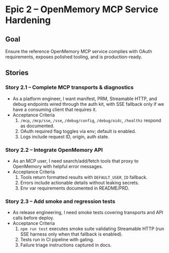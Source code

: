 # Epic 2 – OpenMemory MCP Service Hardening

## Goal
Ensure the reference OpenMemory MCP service complies with OAuth requirements, exposes polished tooling, and is production-ready.

## Stories

### Story 2.1 – Complete MCP transports & diagnostics
- As a platform engineer, I want manifest, PRM, Streamable HTTP, and debug endpoints wired through the auth kit, with SSE fallback only if we have a consuming client that requires it.
- Acceptance Criteria
  1. `/mcp`, `/mcp/sse`, `/sse`, `/debug/config`, `/debug/oidc`, `/healthz` respond as documented.
  2. OAuth required flag toggles via env; default is enabled.
  3. Logs include request ID, origin, auth state.

### Story 2.2 – Integrate OpenMemory API
- As an MCP user, I need search/add/fetch tools that proxy to OpenMemory with helpful error messages.
- Acceptance Criteria
  1. Tools return formatted results with `DEFAULT_USER_ID` fallback.
  2. Errors include actionable details without leaking secrets.
  3. Env var requirements documented in README/PRD.

### Story 2.3 – Add smoke and regression tests
- As release engineering, I need smoke tests covering transports and API calls before deploy.
- Acceptance Criteria
  1. `npm run test` executes smoke suite validating Streamable HTTP (run SSE harness only when that fallback is enabled).
  2. Tests run in CI pipeline with gating.
  3. Failure triage instructions captured in docs.
